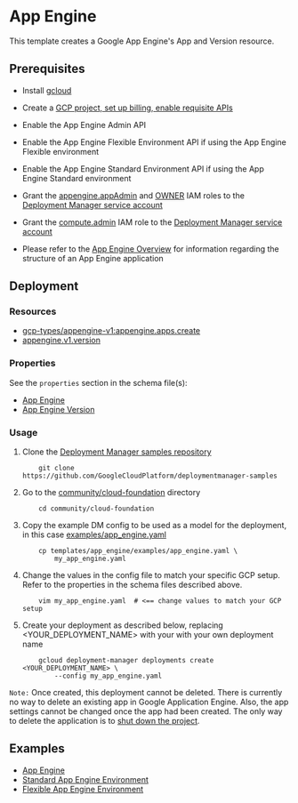 # App Engine

This template creates a Google App Engine's App and Version resource.

## Prerequisites

- Install [gcloud](https://cloud.google.com/sdk)
- Create a [GCP project, set up billing, enable requisite APIs](../project/README.md)
- Enable the App Engine Admin API
- Enable the App Engine Flexible Environment API if using the App Engine Flexible environment
- Enable the App Engine Standard Environment API if using the App Engine Standard environment
- Grant the [appengine.appAdmin](https://cloud.google.com/appengine/docs/admin-api/access-control) and [OWNER](https://cloud.google.com/appengine/docs/standard/python/access-control#primitive_roles) IAM roles to the [Deployment Manager service account](https://cloud.google.com/deployment-manager/docs/access-control#access_control_for_deployment_manager)
- Grant the [compute.admin](https://cloud.google.com/compute/docs/access/iam)
IAM role to the [Deployment Manager service account](https://cloud.google.com/deployment-manager/docs/access-control#access_control_for_deployment_manager)

- Please refer to the [App Engine Overview](https://cloud.google.com/appengine/docs/standard/python/an-overview-of-app-engine)
  for information regarding the structure of an App Engine application

## Deployment

### Resources

- [gcp-types/appengine-v1:appengine.apps.create](https://cloud.google.com/appengine/docs/admin-api/reference/rest/v1/apps)
- [appengine.v1.version](https://cloud.google.com/appengine/docs/admin-api/reference/rest/v1/apps.services.versions)

### Properties

See the `properties` section in the schema file(s):

-  [App Engine](app_engine.py.schema)
-  [App Engine Version](app_engine_service.py.schema)


### Usage

1. Clone the [Deployment Manager samples repository](https://github.com/GoogleCloudPlatform/deploymentmanager-samples)

    ```shell
        git clone https://github.com/GoogleCloudPlatform/deploymentmanager-samples
    ```

2. Go to the [community/cloud-foundation](../../) directory

    ```shell
        cd community/cloud-foundation
    ```

3. Copy the example DM config to be used as a model for the deployment, in this
   case [examples/app_engine.yaml](examples/app_engine.yaml)

    ```shell
        cp templates/app_engine/examples/app_engine.yaml \
            my_app_engine.yaml
    ```

4. Change the values in the config file to match your specific GCP setup.
   Refer to the properties in the schema files described above.

    ```shell
        vim my_app_engine.yaml  # <== change values to match your GCP setup
    ```

5. Create your deployment as described below, replacing <YOUR_DEPLOYMENT_NAME>
   with your with your own deployment name

    ```shell
        gcloud deployment-manager deployments create <YOUR_DEPLOYMENT_NAME> \
            --config my_app_engine.yaml
    ```

`Note:` Once created, this deployment cannot be deleted. There is currently no
way to delete an existing app in Google Application Engine. Also, the app
settings cannot be changed once the app had been created. The only way to
delete the application is to [shut down the project](https://cloud.google.com/appengine/docs/standard/python/console/?csw=1#delete_app).

## Examples

- [App Engine](examples/app_engine.yaml)
- [Standard App Engine Environment](examples/standard_app_engine.yaml)
- [Flexible App Engine Environment](examples/flexible_app_engine.yaml)
